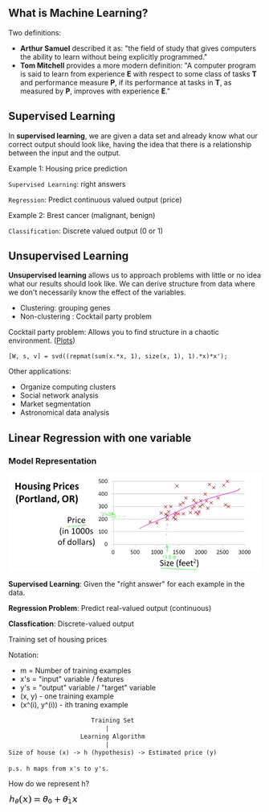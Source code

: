 ## What is Machine Learning?

Two definitions:

 * **Arthur Samuel** described it as: "the field of study that gives computers the ability to learn without being explicitly programmed."
 * **Tom Mitchell** provides a more modern definition: "A computer program is said to learn from experience **E** with respect to some class of tasks **T** and performance measure **P**, if its performance at tasks in **T**, as measured by **P**, improves with experience **E**."

## Supervised Learning

In **supervised learning**, we are given a data set and already know what our correct output should look like, having the idea that there is a relationship between the input and the output.


Example 1: Housing price prediction

``Supervised Learning``: right answers

``Regression``: Predict continuous valued output (price)

Example 2: Brest cancer (malignant, benign)

``Classification``: Discrete valued output (0 or 1)


## Unsupervised Learning

**Unsupervised learning** allows us to approach problems with little or no idea what our results should look like. We can derive structure from data where we don't necessarily know the effect of the variables.

 * Clustering: grouping genes
 * Non-clustering : Cocktail party problem

Cocktail party problem: Allows you to find structure in a chaotic environment. ([Plots](http://stackoverflow.com/questions/20414667/cocktail-party-algorithm-svd-implementation-in-one-line-of-code))
```
[W, s, v] = svd((repmat(sum(x.*x, 1), size(x, 1), 1).*x)*x');
```

Other applications:

 * Organize computing clusters
 * Social network analysis
 * Market segmentation
 * Astronomical data analysis

## Linear Regression with one variable 

### Model Representation

![Housing Prices](img/housing_prices.png)

**Supervised Learning**: Given the "right answer" for each example in the data.

**Regression Problem**: Predict real-valued output (continuous)

**Classfication**: Discrete-valued output

Training set of housing prices

Notation:
* m = Number of training examples
* x's = "input" variable / features
* y's = "output" variable / "target" variable
* (x, y) - one training example
* (x^(i), y^(i)) - ith traning example

```
                       Training Set 
                           |
                    Learning Algorithm 
                           |
Size of house (x) -> h (hypothesis) -> Estimated price (y)

p.s. h maps from x's to y's.
```


How do we represent h?

![equation](img/equation.png)

